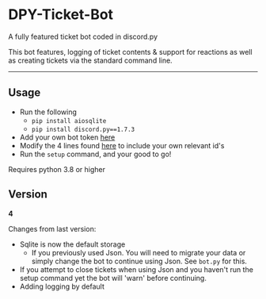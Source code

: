 # DPY-Ticket-Bot
A fully featured ticket bot coded in discord.py

This bot features, logging of ticket contents & support for reactions as well as creating tickets via the standard command line. 

---

## Usage
- Run the following
  - `pip install aiosqlite`
  - `pip install discord.py==1.7.3`
- Add your own bot token [here](https://github.com/Skelmis/DPY-Ticket-Bot/blob/master/bot_config/)
- Modify the 4 lines found [here](https://github.com/Skelmis/DPY-Ticket-Bot/blob/master/bot.py#L21) to include your own relevant id's 
- Run the `setup` command, and your good to go!

Requires python 3.8 or higher


## Version

**4**

Changes from last version:
 - Sqlite is now the default storage
   - If you previously used Json. You will need to migrate your data or
     simply change the bot to continue using Json. See `bot.py` for this.
 - If you attempt to close tickets when using Json and you haven't run
   the setup command yet the bot will 'warn' before continuing.
 - Adding logging by default
